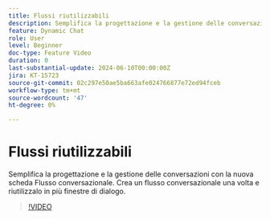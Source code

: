 ```yaml
---
title: Flussi riutilizzabili
description: Semplifica la progettazione e la gestione delle conversazioni con la nuova scheda del flusso conversazionale. Creare un flusso di conversazione una volta e riutilizzarlo in più finestre di dialogo
feature: Dynamic Chat
role: User
level: Beginner
doc-type: Feature Video
duration: 0
last-substantial-update: 2024-06-10T00:00:00Z
jira: KT-15723
source-git-commit: 02c297e50ae5ba663afe024766877e72ed94fceb
workflow-type: tm+mt
source-wordcount: '47'
ht-degree: 0%

---
```



# Flussi riutilizzabili

Semplifica la progettazione e la gestione delle conversazioni con la nuova scheda Flusso conversazionale. Crea un flusso conversazionale una volta e riutilizzalo in più finestre di dialogo.

>[!VIDEO](https://video.tv.adobe.com/v/3429715/?learn=on)
